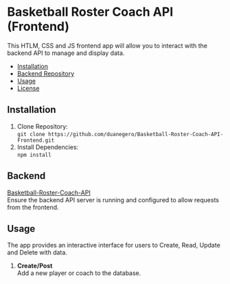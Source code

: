 # Basketball Roster Coach API (Frontend)

This HTLM, CSS and JS frontend app will allow you to interact with the backend API to manage and display data.

- [Installation](#installation)
- [Backend Repository](#backend)
- [Usage](#usage)
- [License](#license)

## Installation
1. Clone Repository:<br>
  ```git clone https://github.com/duanegero/Basketball-Roster-Coach-API-Frontend.git```
2. Install Dependencies:<br>
  ```npm install```
## Backend
[Basketball-Roster-Coach-API](https://github.com/duanegero/Basketball-Roster-Coach-API.git)<br>
Ensure the backend API server is running and configured to allow requests from the frontend.<br>
## Usage
The app provides an interactive interface for users to Create, Read, Update and Delete with data.<br>

1. **Create/Post**<br>
Add a new player or coach to the database.

